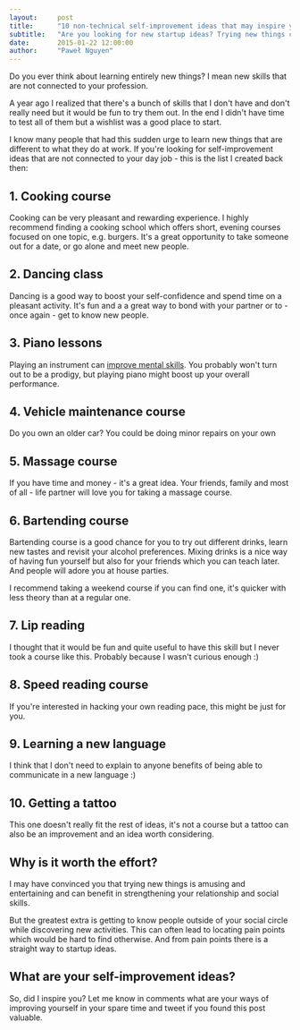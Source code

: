 ```yaml
---
layout:     post
title:      "10 non-technical self-improvement ideas that may inspire you"
subtitle:   "Are you looking for new startup ideas? Trying new things can inspire you"
date:       2015-01-22 12:00:00
author:     "Paweł Nguyen"
---
```


Do you ever think about learning entirely new things? I mean new skills that are not connected to your profession.

A year ago I realized that there's a bunch of skills that I don't have and don't really need but it would be fun to try
them out. In the end I didn't have time to test all of them but a wishlist was a good place to start.

I know many people that had this sudden urge to learn new things that are different to what they do at work.
If you're looking for self-improvement ideas that are not connected to your day job - this is the list I created back then:


## 1. Cooking course

Cooking can be very pleasant and rewarding experience. I highly recommend finding a cooking school which offers short,
evening courses focused on one topic, e.g. burgers. It's a great opportunity to take someone out for a date, or go alone
and meet new people.


## 2. Dancing class

Dancing is a good way to boost your self-confidence and spend time on a pleasant activity. It's fun and a a great
way to bond with your partner or to - once again - get to know new people.


## 3. Piano lessons

Playing an instrument can [improve mental skills](http://www.telegraph.co.uk/news/science/science-news/6447588/Playing-a-musical-instrument-makes-you-brainier.html).
You probably won't turn out to be a prodigy, but playing piano might boost up your overall performance.


## 4. Vehicle maintenance course

Do you own an older car? You could be doing minor repairs on your own


## 5. Massage course

If you have time and money - it's a great idea. Your friends, family and most of all - life partner will love you for taking
a massage course.


## 6. Bartending course

Bartending course is a good chance for you to try out different drinks, learn new tastes and revisit your alcohol
preferences. Mixing drinks is a nice way of having fun yourself but also for your friends which you can teach later.
And people will adore you at house parties.

I recommend taking a weekend course if you can find one, it's quicker with less theory than at a regular one.


## 7. Lip reading

I thought that it would be fun and quite useful to have this skill but I never took a course like this. Probably because
I wasn't curious enough :)


## 8. Speed reading course

If you're interested in hacking your own reading pace, this might be just for you.


## 9. Learning a new language

I think that I don't need to explain to anyone benefits of being able to communicate in a new language :)


## 10. Getting a tattoo

This one doesn't really fit the rest of ideas, it's not a course but a tattoo can also be an improvement and an idea worth
considering.


## Why is it worth the effort?

I may have convinced you that trying new things is amusing and entertaining and can benefit in strengthening your relationship
and social skills.

But the greatest extra is getting to know people outside of your social circle while discovering new
activities. This can often lead to locating pain points which would be hard to find otherwise. And from pain points
there is a straight way to startup ideas.


## What are your self-improvement ideas?

So, did I inspire you? Let me know in comments what are your ways of improving yourself in your spare time and tweet if
you found this post valuable.